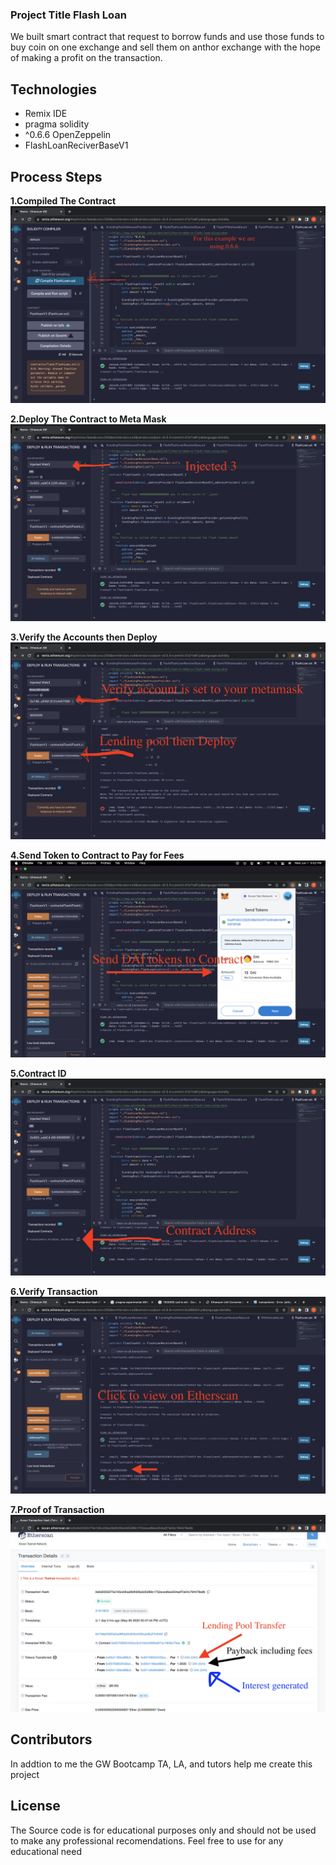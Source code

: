  ### Project Title Flash Loan

We built smart contract that request to borrow funds and use those funds to buy coin on one exchange and sell them on anthor exchange with the hope of making a profit on the transaction.

## Technologies 
- Remix IDE 
- pragma solidity 
- ^0.6.6 OpenZeppelin
- FlashLoanReciverBaseV1

## Process Steps 

**1.Compiled The Contract**
![](p3_one.jpeg)

**2.Deploy The Contract to Meta Mask**
![](INjected.png)

**3.Verify the Accounts then Deploy**
![](P3_three.png)

**4.Send Token to Contract to Pay for Fees**
![](P3_four.png)

**5.Contract ID**
![](P3_5.png)

**6.Verify Transaction**
![](P3_six.png)

**7.Proof of Transaction**
![](P3_seven.png)


## Contributors 

In addtion to me the GW Bootcamp TA, LA, and tutors help me create this project

## License 

The Source code is for educational purposes only and should not be used to make any professional recomendations. Feel free to use for any educational need